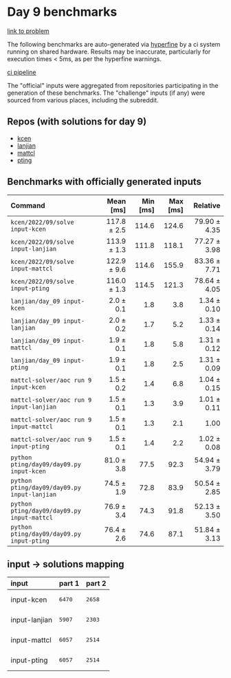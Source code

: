 # Day 9 benchmarks

[link to problem](http://adventofcode.com/2022/day/9)

The following benchmarks are auto-generated via [hyperfine](https://github.com/sharkdp/hyperfine) by a ci system running on shared hardware. Results may be inaccurate, particularly for execution times < 5ms, as per the hyperfine warnings.

[ci pipeline](http://ci.papercode.net:8080/teams/aoc2022/pipelines/aoc-compare-2022)

The "official" inputs were aggregated from repositories participating in the generation of these benchmarks. The "challenge" inputs (if any) were sourced from various places, including the subreddit.

## Repos (with solutions for day 9)


- [kcen](https://github.com/kcen/AdventOfCode)
- [lanjian](https://github.com/LanJian/aoc-2022)
- [mattcl](https://github.com/mattcl/aoc2022)
- [pting](https://github.com/pting/aoc2022)

## Benchmarks with officially generated inputs
| Command | Mean [ms] | Min [ms] | Max [ms] | Relative |
|:---|---:|---:|---:|---:|
| `kcen/2022/09/solve input-kcen` | 117.8 ± 2.5 | 114.6 | 124.6 | 79.90 ± 4.35 |
| `kcen/2022/09/solve input-lanjian` | 113.9 ± 1.3 | 111.8 | 118.1 | 77.27 ± 3.98 |
| `kcen/2022/09/solve input-mattcl` | 122.9 ± 9.6 | 114.6 | 155.9 | 83.36 ± 7.71 |
| `kcen/2022/09/solve input-pting` | 116.0 ± 1.3 | 114.5 | 121.3 | 78.64 ± 4.05 |
| `lanjian/day_09 input-kcen` | 2.0 ± 0.1 | 1.8 | 3.8 | 1.34 ± 0.10 |
| `lanjian/day_09 input-lanjian` | 2.0 ± 0.2 | 1.7 | 5.2 | 1.33 ± 0.14 |
| `lanjian/day_09 input-mattcl` | 1.9 ± 0.1 | 1.8 | 5.8 | 1.31 ± 0.12 |
| `lanjian/day_09 input-pting` | 1.9 ± 0.1 | 1.8 | 2.5 | 1.31 ± 0.09 |
| `mattcl-solver/aoc run 9 input-kcen` | 1.5 ± 0.2 | 1.4 | 6.8 | 1.04 ± 0.15 |
| `mattcl-solver/aoc run 9 input-lanjian` | 1.5 ± 0.1 | 1.3 | 3.9 | 1.01 ± 0.11 |
| `mattcl-solver/aoc run 9 input-mattcl` | 1.5 ± 0.1 | 1.3 | 2.1 | 1.00 |
| `mattcl-solver/aoc run 9 input-pting` | 1.5 ± 0.1 | 1.4 | 2.2 | 1.02 ± 0.08 |
| `python pting/day09/day09.py input-kcen` | 81.0 ± 3.8 | 77.5 | 92.3 | 54.94 ± 3.79 |
| `python pting/day09/day09.py input-lanjian` | 74.5 ± 1.9 | 72.8 | 83.9 | 50.54 ± 2.85 |
| `python pting/day09/day09.py input-mattcl` | 76.9 ± 3.4 | 74.3 | 91.8 | 52.13 ± 3.50 |
| `python pting/day09/day09.py input-pting` | 76.4 ± 2.6 | 74.6 | 87.1 | 51.84 ± 3.13 |

## input -> solutions mapping
|input|part 1|part 2|
|:---|:---|:---|
|input-kcen|<pre>6470</pre>|<pre>2658</pre>|
|input-lanjian|<pre>5907</pre>|<pre>2303</pre>|
|input-mattcl|<pre>6057</pre>|<pre>2514</pre>|
|input-pting|<pre>6057</pre>|<pre>2514</pre>|
